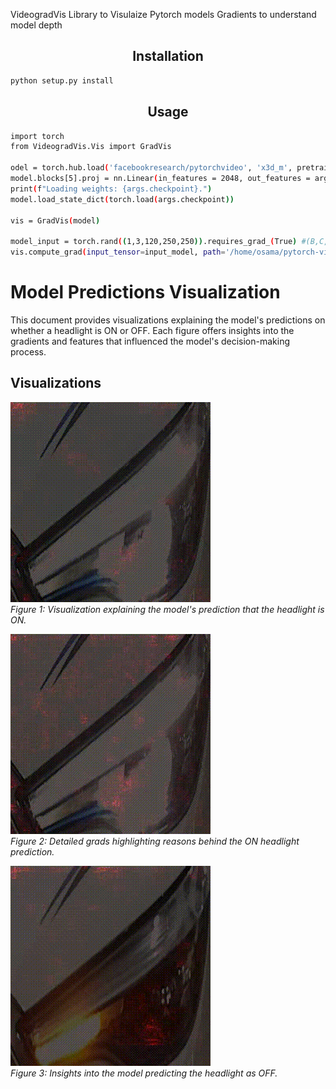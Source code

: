 VideogradVis Library to Visulaize Pytorch models Gradients to understand model depth 

## <div align="center">Installation</div>
```bash
python setup.py install
```

## <div align="center">Usage</div>
```bash
import torch
from VideogradVis.Vis import GradVis

odel = torch.hub.load('facebookresearch/pytorchvideo', 'x3d_m', pretrained=True)
model.blocks[5].proj = nn.Linear(in_features = 2048, out_features = args.classes, bias = True)
print(f"Loading weights: {args.checkpoint}.")
model.load_state_dict(torch.load(args.checkpoint))

vis = GradVis(model)

model_input = torch.rand((1,3,120,250,250)).requires_grad_(True) #(B,C,T,H,W)
vis.compute_grad(input_tensor=input_model, path='/home/osama/pytorch-video/output/')

```
# Model Predictions Visualization

This document provides visualizations explaining the model's predictions on whether a headlight is ON or OFF. Each figure offers insights into the gradients and features that influenced the model's decision-making process.

## Visualizations


![Prediction: HeadLight ON](output.gif)  
*Figure 1: Visualization explaining the model's prediction that the headlight is ON.*


![Prediction: HeadLight ON](output1.gif)  
*Figure 2: Detailed grads highlighting reasons behind the ON headlight prediction.*


![Prediction: HeadLight OFF](output3.gif)  
*Figure 3: Insights into the model predicting the headlight as OFF.*




